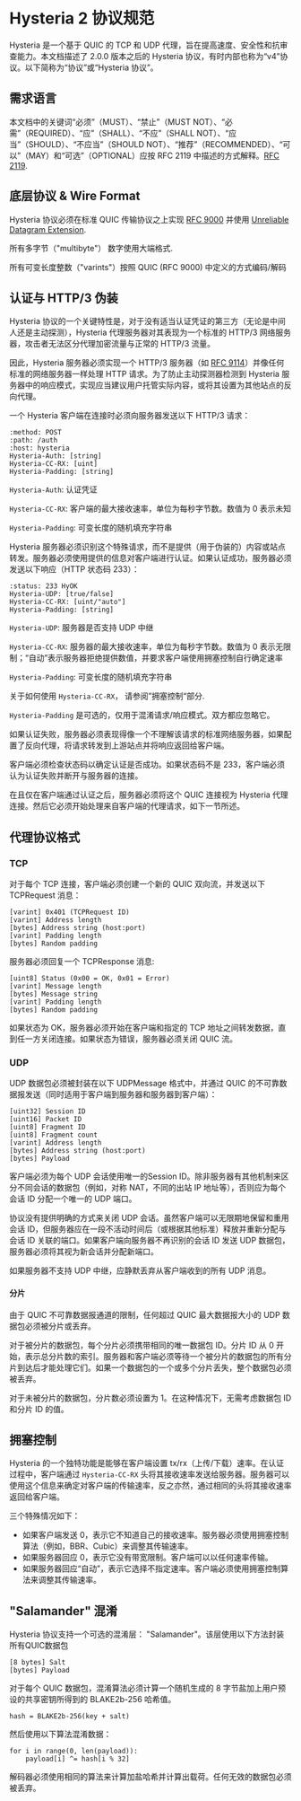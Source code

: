 # Hysteria 2 协议规范

Hysteria 是一个基于 QUIC 的 TCP 和 UDP 代理，旨在提高速度、安全性和抗审查能力。本文档描述了 2.0.0 版本之后的 Hysteria 协议，有时内部也称为“v4”协议。以下简称为“协议”或“Hysteria 协议”。

## 需求语言

本文档中的关键词“必须”（MUST）、“禁止”（MUST NOT）、“必需”（REQUIRED）、“应”（SHALL）、“不应”（SHALL NOT）、“应当”（SHOULD）、“不应当”（SHOULD NOT）、“推荐”（RECOMMENDED）、“可以”（MAY）和“可选”（OPTIONAL）应按 RFC 2119 中描述的方式解释。[RFC 2119](https://tools.ietf.org/html/rfc2119).

## 底层协议 & Wire Format

Hysteria 协议必须在标准 QUIC 传输协议之上实现 [RFC 9000](https://datatracker.ietf.org/doc/html/rfc9000) 并使用 [Unreliable Datagram Extension](https://datatracker.ietf.org/doc/rfc9221/).

所有多字节（"multibyte"） 数字使用大端格式.

所有可变长度整数（"varints"）按照 QUIC (RFC 9000) 中定义的方式编码/解码

## 认证与 HTTP/3 伪装

Hysteria 协议的一个关键特性是，对于没有适当认证凭证的第三方（无论是中间人还是主动探测），Hysteria 代理服务器对其表现为一个标准的 HTTP/3 网络服务器，攻击者无法区分代理加密流量与正常的 HTTP/3 流量。

因此，Hysteria 服务器必须实现一个 HTTP/3 服务器（如 [RFC 9114](https://datatracker.ietf.org/doc/rfc9114/)）并像任何标准的网络服务器一样处理 HTTP 请求。为了防止主动探测器检测到 Hysteria 服务器中的响应模式，实现应当建议用户托管实际内容，或将其设置为其他站点的反向代理。

一个 Hysteria 客户端在连接时必须向服务器发送以下 HTTP/3 请求：

```
:method: POST
:path: /auth
:host: hysteria
Hysteria-Auth: [string]
Hysteria-CC-RX: [uint]
Hysteria-Padding: [string]
```

`Hysteria-Auth`: 认证凭证

`Hysteria-CC-RX`: 客户端的最大接收速率，单位为每秒字节数。数值为 0 表示未知

`Hysteria-Padding`: 可变长度的随机填充字符串

Hysteria 服务器必须识别这个特殊请求，而不是提供（用于伪装的）内容或站点转发。服务器必须使用提供的信息对客户端进行认证。如果认证成功，服务器必须发送以下响应（HTTP 状态码 233）：

```
:status: 233 HyOK
Hysteria-UDP: [true/false]
Hysteria-CC-RX: [uint/"auto"]
Hysteria-Padding: [string]
```

`Hysteria-UDP`: 服务器是否支持 UDP 中继

`Hysteria-CC-RX`: 服务器的最大接收速率，单位为每秒字节数。数值为 0 表示无限制；“自动”表示服务器拒绝提供数值，并要求客户端使用拥塞控制自行确定速率

`Hysteria-Padding`: 可变长度的随机填充字符串

关于如何使用 `Hysteria-CC-RX`， 请参阅”拥塞控制“部分.

`Hysteria-Padding` 是可选的，仅用于混淆请求/响应模式。双方都应忽略它。

如果认证失败，服务器必须表现得像一个不理解该请求的标准网络服务器，如果配置了反向代理，将请求转发到上游站点并将响应返回给客户端。

客户端必须检查状态码以确定认证是否成功。如果状态码不是 233，客户端必须认为认证失败并断开与服务器的连接。

在且仅在客户端通过认证之后，服务器必须将这个 QUIC 连接视为 Hysteria 代理连接。然后它必须开始处理来自客户端的代理请求，如下一节所述。

## 代理协议格式

### TCP

对于每个 TCP 连接，客户端必须创建一个新的 QUIC 双向流，并发送以下 TCPRequest 消息：

```
[varint] 0x401 (TCPRequest ID)
[varint] Address length
[bytes] Address string (host:port)
[varint] Padding length
[bytes] Random padding
```

服务器必须回复一个 TCPResponse 消息:

```
[uint8] Status (0x00 = OK, 0x01 = Error)
[varint] Message length
[bytes] Message string
[varint] Padding length
[bytes] Random padding
```


如果状态为 OK，服务器必须开始在客户端和指定的 TCP 地址之间转发数据，直到任一方关闭连接。如果状态为错误，服务器必须关闭 QUIC 流。

### UDP

UDP 数据包必须被封装在以下 UDPMessage 格式中，并通过 QUIC 的不可靠数据报发送（同时适用于客户端到服务器和服务器到客户端）：

```
[uint32] Session ID
[uint16] Packet ID
[uint8] Fragment ID
[uint8] Fragment count
[varint] Address length
[bytes] Address string (host:port)
[bytes] Payload
```

客户端必须为每个 UDP 会话使用唯一的Session ID。除非服务器有其他机制来区分不同会话的数据包（例如，对称 NAT，不同的出站 IP 地址等），否则应为每个会话 ID 分配一个唯一的 UDP 端口。

协议没有提供明确的方式来关闭 UDP 会话。虽然客户端可以无限期地保留和重用会话 ID，但服务器应在一段不活动时间后（或根据其他标准）释放并重新分配与会话 ID 关联的端口。如果客户端向服务器不再识别的会话 ID 发送 UDP 数据包，服务器必须将其视为新会话并分配新端口。

如果服务器不支持 UDP 中继，应静默丢弃从客户端收到的所有 UDP 消息。

#### 分片

由于 QUIC 不可靠数据报通道的限制，任何超过 QUIC 最大数据报大小的 UDP 数据包必须被分片或丢弃。

对于被分片的数据包，每个分片必须携带相同的唯一数据包 ID。分片 ID 从 0 开始，表示总分片数的索引。服务器和客户端必须等待一个被分片的数据包的所有分片到达后才能处理它们。如果一个数据包的一个或多个分片丢失，整个数据包必须被丢弃。

对于未被分片的数据包，分片数必须设置为 1。在这种情况下，无需考虑数据包 ID 和分片 ID 的值。

## 拥塞控制

Hysteria 的一个独特功能是能够在客户端设置 tx/rx（上传/下载）速率。在认证过程中，客户端通过 `Hysteria-CC-RX` 头将其接收速率发送给服务器。服务器可以使用这个信息来确定对客户端的传输速率，反之亦然，通过相同的头将其接收速率返回给客户端。

三个特殊情况如下：

- 如果客户端发送 0，表示它不知道自己的接收速率。服务器必须使用拥塞控制算法（例如，BBR、Cubic）来调整其传输速率。
- 如果服务器回应 0，表示它没有带宽限制。客户端可以以任何速率传输。
- 如果服务器回应“自动”，表示它选择不指定速率。客户端必须使用拥塞控制算法来调整其传输速率。

## "Salamander" 混淆

Hysteria 协议支持一个可选的混淆层： "Salamander"。该层使用以下方法封装所有QUIC数据包

```
[8 bytes] Salt
[bytes] Payload
```

对于每个 QUIC 数据包，混淆算法必须计算一个随机生成的 8 字节盐加上用户预设的共享密钥所得到的 BLAKE2b-256 哈希值。

```
hash = BLAKE2b-256(key + salt)
```

然后使用以下算法混淆数据：

```
for i in range(0, len(payload)):
    payload[i] ^= hash[i % 32]
```

解码器必须使用相同的算法来计算加盐哈希并计算出载荷。任何无效的数据包必须被丢弃。
